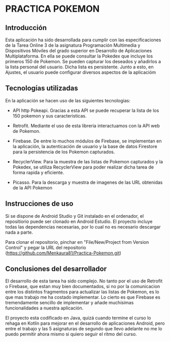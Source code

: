 #  PRACTICA POKEMON

## Introducción

Esta aplicación ha sido desarrollada para cumplir con las especificaciones de la Tarea Online 3 de la asignatura Programación Multimedia y Dispositivos Móviles del grado superior en Desarrollo de Aplicaciones Multiplataforma. En ella se puede consultar la Pokedex que incluye los primeros 150 de Pokemon. Se pueden capturar los deseados y añadirlos a la lista personal del usuario. Dicha lista es persistente. Junto a esto, en Ajustes, el usuario puede configurar diversos aspectos de la aplicacióm


## Tecnologías utilizadas

En la aplicación se hacen uso de las siguientes tecnologias:

- API http Pokeapi. Gracias a esta API se puede recuperar la lista de los 150 pokemon y sus caracteristicas.

- Retrofit. Mediante el uso de esta libreria interactuamos con la API web de Pokemon.

- Firebase. De entre lo muchos módulos de Firebase, se implementan en la aplicación, la autenticación de usuario y la base de datos Firestore para la persistencia de los Pokemon capturados.

- RecyclerView. Para la muestra de las listas de Pokemon capturados y la Pokedex, se utiliza RecyclerView para poder realizar dicha tarea de forma rapida y eficiente.

- Picasso. Para la descarga y muestra de imagenes de las URL obtenidas de la API Pokemon


## Instrucciones de uso

Si se dispone de Android Studio y Git instalado en el ordenador, el repositiorio puede ser clonado en Android Estudio. El proyecto incluye todas las dependencias necesarias, por lo cual no es necesario descargar nada a parte. 

Para clonar el repositorio, pinchar en "File/New/Project from Version Control" y pegar la URL del repositorio (https://github.com/Menkaura81/Practica-Pokemon.git)

## Conclusiones del desarrollador

El desarrollo de esta tarea ha sido complejo. No tanto por el uso de Retrofit o Firebase, que estan muy bien documentados, si no por la comunicacion entre los distintos fragmentos para actualizar las listas de Pokemon, es lo que mas trabajo me ha costado implementar. Lo cierto es que Firebase es tremendamente sencillo de implementar y añade muchísimas funcionalidades a nuestra aplicación. 

El proyecto esta codificado en Java, quizá cuando termine el curso lo rehaga en Kotlin para mejorar en el desarrollo de aplicaciones Android, pero entre el trabajo y las 5 asignaturas de segundo que llevo adelante no me lo puedo permitir ahora mismo si quiero seguir el ritmo del curso.
